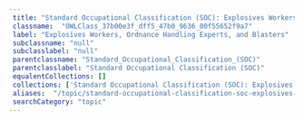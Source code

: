 ```yaml
--- 
 title: "Standard Occupational Classification (SOC): Explosives Workers, Ordnance Handling Experts, and Blasters" 
 classname:  "OWLClass_37b00e3f_dff5_47b0_9636_00f55652f9a7" 
 label: "Explosives Workers, Ordnance Handling Experts, and Blasters" 
 subclassname: "null" 
 subclasslabel: "null" 
 parentclassname: "Standard_Occupational_Classification_(SOC)" 
 parentclasslabel: "Standard Occupational Classification (SOC)" 
 equalentCollections: [] 
 collections: ['Standard Occupational Classification (SOC): Explosives Workers, Ordnance Handling Experts, and Blasters']
 aliases:  "/topic/standard-occupational-classification-soc-explosives-workers-ordnance-handling-experts-and-blasters"  
 searchCategory: "topic" 
---
```

